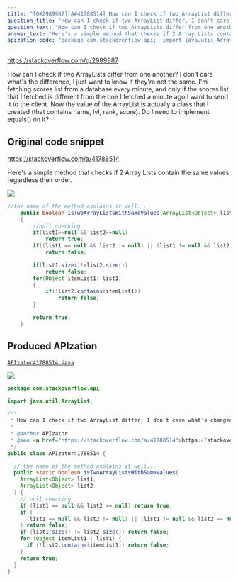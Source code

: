 ```yaml
---
title: "[Q#2989987][A#41788514] How can I check if two ArrayList differ, I don't care what's changed"
question_title: "How can I check if two ArrayList differ, I don't care what's changed"
question_text: "How can I check if two ArrayLists differ from one another? I don't care what's the difference, I just want to know if they're not the same. I'm fetching scores list from a database every minute, and only if the scores list that I fetched is different from the one I fetched a minute ago I want to send it to the client. Now the value of the ArrayList is actually a class that I created (that contains name, lvl, rank, score). Do I need to implement equals() on it?"
answer_text: "Here's a simple method that checks if 2 Array Lists contain the same values regardless their order."
apization_code: "package com.stackoverflow.api;  import java.util.ArrayList;  /**  * How can I check if two ArrayList differ, I don't care what's changed  *  * @author APIzator  * @see <a href=\"https://stackoverflow.com/a/41788514\">https://stackoverflow.com/a/41788514</a>  */ public class APIzator41788514 {    // the name of the method explains it well...   public static boolean isTwoArrayListsWithSameValues(     ArrayList<Object> list1,     ArrayList<Object> list2   ) {     // null checking     if (list1 == null && list2 == null) return true;     if (       (list1 == null && list2 != null) || (list1 != null && list2 == null)     ) return false;     if (list1.size() != list2.size()) return false;     for (Object itemList1 : list1) {       if (!list2.contains(itemList1)) return false;     }     return true;   } }"
---
```


https://stackoverflow.com/q/2989987

How can I check if two ArrayLists differ from one another? I don&#x27;t care what&#x27;s the difference, I just want to know if they&#x27;re not the same.
I&#x27;m fetching scores list from a database every minute, and only if the scores list that I fetched is different from the one I fetched a minute ago I want to send it to the client.
Now the value of the ArrayList is actually a class that I created (that contains name, lvl, rank, score).
Do I need to implement equals() on it?



## Original code snippet

https://stackoverflow.com/a/41788514

Here&#x27;s a simple method that checks if 2 Array Lists contain the same values regardless their order.

<div class="code-logo"><img src="/stackoverflow.png" /></div>

```java
//the name of the method explains it well...
    public boolean isTwoArrayListsWithSameValues(ArrayList<Object> list1, ArrayList<Object> list2)
    {
        //null checking
        if(list1==null && list2==null)
            return true;
        if((list1 == null && list2 != null) || (list1 != null && list2 == null))
            return false;

        if(list1.size()!=list2.size())
            return false;
        for(Object itemList1: list1)
        {
            if(!list2.contains(itemList1))
                return false;
        }

        return true;
    }
```

## Produced APIzation

[`APIzator41788514.java`](https://github.com/blind-papers/apization-temp-data/raw/main/search/APIzator41788514.java)

<div class="code-logo"><img src="/apizator.png" /></div>

```java
package com.stackoverflow.api;

import java.util.ArrayList;

/**
 * How can I check if two ArrayList differ, I don't care what's changed
 *
 * @author APIzator
 * @see <a href="https://stackoverflow.com/a/41788514">https://stackoverflow.com/a/41788514</a>
 */
public class APIzator41788514 {

  // the name of the method explains it well...
  public static boolean isTwoArrayListsWithSameValues(
    ArrayList<Object> list1,
    ArrayList<Object> list2
  ) {
    // null checking
    if (list1 == null && list2 == null) return true;
    if (
      (list1 == null && list2 != null) || (list1 != null && list2 == null)
    ) return false;
    if (list1.size() != list2.size()) return false;
    for (Object itemList1 : list1) {
      if (!list2.contains(itemList1)) return false;
    }
    return true;
  }
}

```